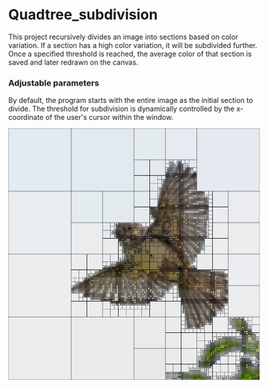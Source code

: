 # Quadtree_subdivision
This project recursively divides an image into sections based on color variation. If a section has a high color variation, it will be subdivided further. Once a specified threshold is reached, the average color of that section is saved and later redrawn on the canvas.

### Adjustable parameters

By default, the program starts with the entire image as the initial section to divide. The threshold for subdivision is dynamically controlled by the x-coordinate of the user's cursor within the window.

![Example image](save.jpg)

